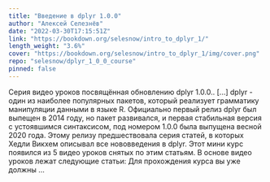 ```yaml
---
title: "Введение в dplyr 1.0.0"
author: "Алексей Селезнёв"
date: "2022-03-30T17:15:51Z"
link: "https://bookdown.org/selesnow/intro_to_dplyr_1/"
length_weight: "3.6%"
cover: "https://bookdown.org/selesnow/intro_to_dplyr_1/img/cover.png"
repo: "selesnow/dplyr_1_0_0_course"
pinned: false
---
```


Серия видео уроков посвящённая обновлению dplyr 1.0.0.. [...] dplyr - один из наиболее популярных пакетов, который реализует грамматику манипуляции данными в языке R. Официально первый релиз dplyr был выпещен в 2014 году, но пакет развивался, и первая стабильная версия с устоявшимся синтаксисом, под номером 1.0.0 была выпущена весной 2020 года. Этому релизу предшествовала серия статей, в которых Хедли Викхем описывал все нововведения в dplyr. Этот мини курс появился из 5 видео уроков снятых по этим статьям. В основе видео уроков лежат следующие статьи: Для прохождения курса вы уже должны ...
